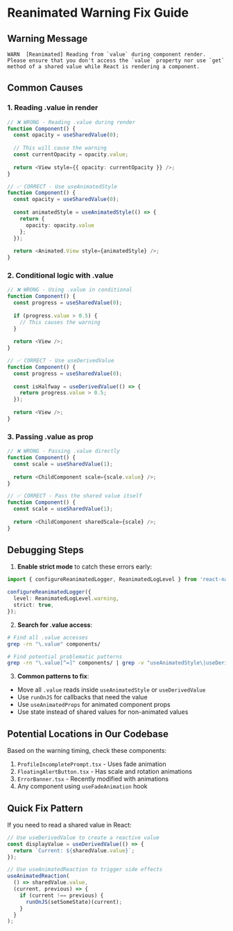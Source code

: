 # Reanimated Warning Fix Guide

## Warning Message
```
WARN  [Reanimated] Reading from `value` during component render. Please ensure that you don't access the `value` property nor use `get` method of a shared value while React is rendering a component.
```

## Common Causes

### 1. **Reading .value in render**
```typescript
// ❌ WRONG - Reading .value during render
function Component() {
  const opacity = useSharedValue(0);
  
  // This will cause the warning
  const currentOpacity = opacity.value;
  
  return <View style={{ opacity: currentOpacity }} />;
}

// ✅ CORRECT - Use useAnimatedStyle
function Component() {
  const opacity = useSharedValue(0);
  
  const animatedStyle = useAnimatedStyle(() => {
    return {
      opacity: opacity.value
    };
  });
  
  return <Animated.View style={animatedStyle} />;
}
```

### 2. **Conditional logic with .value**
```typescript
// ❌ WRONG - Using .value in conditional
function Component() {
  const progress = useSharedValue(0);
  
  if (progress.value > 0.5) {
    // This causes the warning
  }
  
  return <View />;
}

// ✅ CORRECT - Use useDerivedValue
function Component() {
  const progress = useSharedValue(0);
  
  const isHalfway = useDerivedValue(() => {
    return progress.value > 0.5;
  });
  
  return <View />;
}
```

### 3. **Passing .value as prop**
```typescript
// ❌ WRONG - Passing .value directly
function Component() {
  const scale = useSharedValue(1);
  
  return <ChildComponent scale={scale.value} />;
}

// ✅ CORRECT - Pass the shared value itself
function Component() {
  const scale = useSharedValue(1);
  
  return <ChildComponent sharedScale={scale} />;
}
```

## Debugging Steps

1. **Enable strict mode** to catch these errors early:
```typescript
import { configureReanimatedLogger, ReanimatedLogLevel } from 'react-native-reanimated';

configureReanimatedLogger({
  level: ReanimatedLogLevel.warning,
  strict: true,
});
```

2. **Search for .value access**:
```bash
# Find all .value accesses
grep -rn "\.value" components/

# Find potential problematic patterns
grep -rn "\.value[^=]" components/ | grep -v "useAnimatedStyle\|useDerivedValue\|worklet"
```

3. **Common patterns to fix**:
- Move all `.value` reads inside `useAnimatedStyle` or `useDerivedValue`
- Use `runOnJS` for callbacks that need the value
- Use `useAnimatedProps` for animated component props
- Use state instead of shared values for non-animated values

## Potential Locations in Our Codebase

Based on the warning timing, check these components:
1. `ProfileIncompletePrompt.tsx` - Uses fade animation
2. `FloatingAlertButton.tsx` - Has scale and rotation animations
3. `ErrorBanner.tsx` - Recently modified with animations
4. Any component using `useFadeAnimation` hook

## Quick Fix Pattern

If you need to read a shared value in React:
```typescript
// Use useDerivedValue to create a reactive value
const displayValue = useDerivedValue(() => {
  return `Current: ${sharedValue.value}`;
});

// Use useAnimatedReaction to trigger side effects
useAnimatedReaction(
  () => sharedValue.value,
  (current, previous) => {
    if (current !== previous) {
      runOnJS(setSomeState)(current);
    }
  }
);
```